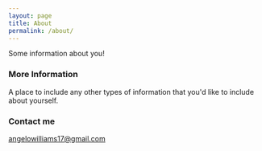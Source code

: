```yaml
---
layout: page
title: About
permalink: /about/
---
```


Some information about you!

### More Information

A place to include any other types of information that you'd like to include about yourself.

### Contact me

[angelowilliams17@gmail.com](mailto:angelowilliams17@gmail.com)
